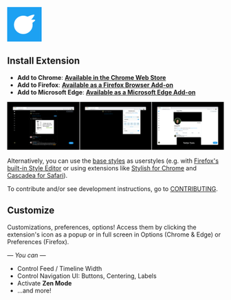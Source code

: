 <img width="80px" alt="Minimal Theme for Twitter App Icon" src="./assets/MinimalTwitterIcon.png" />

## Install Extension

- **Add to Chrome**: **[Available in the Chrome Web Store](https://chrome.google.com/webstore/detail/pobhoodpcipjmedfenaigbeloiidbflp)**
- **Add to Firefox**: **[Available as a Firefox Browser Add-on](https://addons.mozilla.org/en-US/firefox/addon/minimaltwitter/)**
- **Add to Microsoft Edge**: **[Available as a Microsoft Edge Add-on](https://microsoftedge.microsoft.com/addons/detail/mghjldihobnccoppgcgfelpdpffmebjn)**

![Screenshots](./assets/screenshots-chrome.png)

Alternatively, you can use the [base styles](extension/content/main.css) as userstyles (e.g. with [Firefox's built-in Style Editor](https://developer.mozilla.org/en-US/docs/Tools/Style_Editor) or using extensions like [Stylish for Chrome](https://chrome.google.com/webstore/detail/stylish-custom-themes-for/fjnbnpbmkenffdnngjfgmeleoegfcffe) and [Cascadea for Safari](https://apps.apple.com/app/cascadea/id1432182561)).

To contribute and/or see development instructions, go to [CONTRIBUTING](./.github/CONTRIBUTING.md).

## Customize

Customizations, preferences, options! Access them by clicking the extension's icon as a popup or in full screen in Options (Chrome & Edge) or Preferences (Firefox).

— _You can_ —

- Control Feed / Timeline Width
- Control Navigation UI: Buttons, Centering, Labels
- Activate **Zen Mode**
- ...and more!

